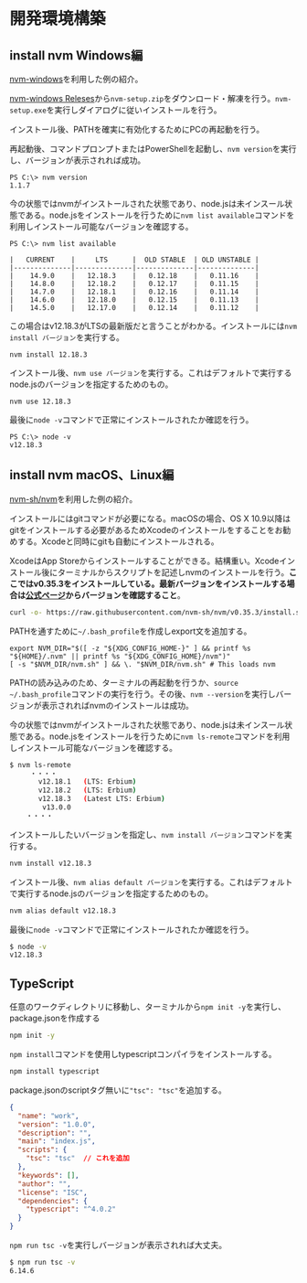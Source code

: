 # 開発環境構築

## install nvm Windows編

[nvm-windows](https://github.com/coreybutler/nvm-windows)を利用した例の紹介。

[nvm-windows Releses](https://github.com/coreybutler/nvm-windows/releases)から`nvm-setup.zip`をダウンロード・解凍を行う。`nvm-setup.exe`を実行しダイアログに従いインストールを行う。

インストール後、PATHを確実に有効化するためにPCの再起動を行う。

再起動後、コマンドプロンプトまたはPowerShellを起動し、`nvm version`を実行し、バージョンが表示されれば成功。

```plaintext
PS C:\> nvm version
1.1.7
```

今の状態ではnvmがインストールされた状態であり、node.jsは未インスール状態である。node.jsをインストールを行うために`nvm list available`コマンドを利用しインストール可能なバージョンを確認する。

```plaintext
PS C:\> nvm list available

|   CURRENT    |     LTS      |  OLD STABLE  | OLD UNSTABLE |
|--------------|--------------|--------------|--------------|
|    14.9.0    |   12.18.3    |   0.12.18    |   0.11.16    |
|    14.8.0    |   12.18.2    |   0.12.17    |   0.11.15    |
|    14.7.0    |   12.18.1    |   0.12.16    |   0.11.14    |
|    14.6.0    |   12.18.0    |   0.12.15    |   0.11.13    |
|    14.5.0    |   12.17.0    |   0.12.14    |   0.11.12    |
```

この場合はv12.18.3がLTSの最新版だと言うことがわかる。インストールには`nvm install バージョン`を実行する。

```plaintext
nvm install 12.18.3
```

インストール後、`nvm use バージョン`を実行する。これはデフォルトで実行するnode.jsのバージョンを指定するためのもの。

```plaintext
nvm use 12.18.3
```

最後に`node -v`コマンドで正常にインストールされたか確認を行う。

```plaintext
PS C:\> node -v
v12.18.3
```

## install nvm macOS、Linux編

[nvm-sh/nvm](https://github.com/nvm-sh/nvm)を利用した例の紹介。

インストールにはgitコマンドが必要になる。macOSの場合、OS X 10.9以降はgitをインストールする必要があるためXcodeのインストールをすることをお勧めする。Xcodeと同時にgitも自動にインストールされる。

XcodeはApp Storeからインストールすることができる。結構重い。Xcodeインストール後にターミナルからスクリプトを記述しnvmのインストールを行う。**ここではv0.35.3をインストールしている。最新バージョンをインストールする場合は[公式ページ](https://github.com/nvm-sh/nvm)からバージョンを確認すること**。

```bash
curl -o- https://raw.githubusercontent.com/nvm-sh/nvm/v0.35.3/install.sh | bash
```

PATHを通すために`~/.bash_profile`を作成しexport文を追加する。

```plaintext
export NVM_DIR="$([ -z "${XDG_CONFIG_HOME-}" ] && printf %s "${HOME}/.nvm" || printf %s "${XDG_CONFIG_HOME}/nvm")"
[ -s "$NVM_DIR/nvm.sh" ] && \. "$NVM_DIR/nvm.sh" # This loads nvm
```

PATHの読み込みのため、ターミナルの再起動を行うか、`source ~/.bash_profile`コマンドの実行を行う。その後、`nvm --version`を実行しバージョンが表示されればnvmのインストールは成功。

今の状態ではnvmがインストールされた状態であり、node.jsは未インスール状態である。node.jsをインストールを行うために`nvm ls-remote`コマンドを利用しインストール可能なバージョンを確認する。

```bash
$ nvm ls-remote
     ・・・・
       v12.18.1   (LTS: Erbium)
       v12.18.2   (LTS: Erbium)
       v12.18.3   (Latest LTS: Erbium)
        v13.0.0
    ・・・・
```

インストールしたいバージョンを指定し、`nvm install バージョン`コマンドを実行する。

```bash
nvm install v12.18.3
```

インストール後、`nvm alias default バージョン`を実行する。これはデフォルトで実行するnode.jsのバージョンを指定するためのもの。

```bash
nvm alias default v12.18.3
```

最後に`node -v`コマンドで正常にインストールされたか確認を行う。

```bash
$ node -v
v12.18.3
```


## TypeScript

任意のワークディレクトリに移動し、ターミナルから`npm init -y`を実行し、package.jsonを作成する

```bash
npm init -y
```

`npm install`コマンドを使用しtypescriptコンパイラをインストールする。

```bash
npm install typescript
```

package.jsonのscriptタグ無いに`"tsc": "tsc"`を追加する。

```json
{
  "name": "work",
  "version": "1.0.0",
  "description": "",
  "main": "index.js",
  "scripts": {
    "tsc": "tsc"  // これを追加
  },
  "keywords": [],
  "author": "",
  "license": "ISC",
  "dependencies": {
    "typescript": "^4.0.2"
  }
}
```

`npm run tsc -v`を実行しバージョンが表示されれば大丈夫。

```bash
$ npm run tsc -v
6.14.6
```

